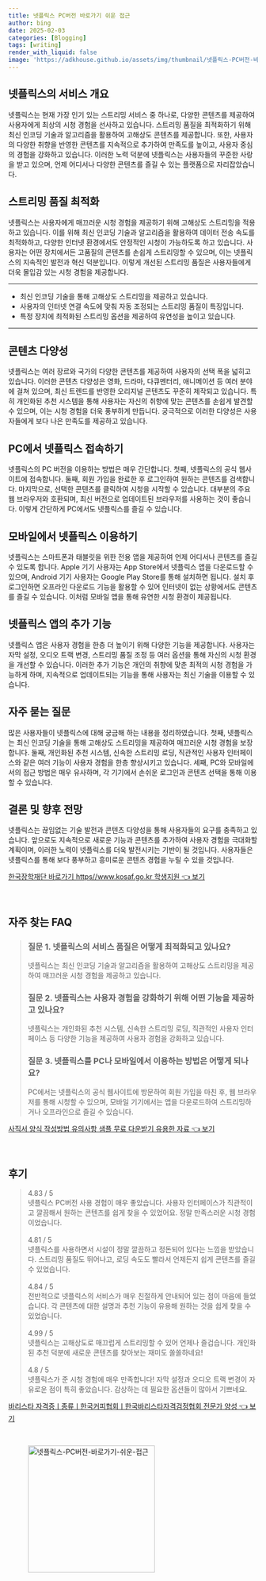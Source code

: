 ```yaml
---
title: 넷플릭스 PC버전 바로가기 쉬운 접근
author: bing
date: 2025-02-03
categories: [Blogging]
tags: [writing]
render_with_liquid: false
image: 'https://adkhouse.github.io/assets/img/thumbnail/넷플릭스-PC버전-바로가기-쉬운-접근.webp'
---
```



<h2 id='넷플릭스의 서비스 개요'>넷플릭스의 서비스 개요</h2>

<p>넷플릭스는 현재 가장 인기 있는 스트리밍 서비스 중 하나로, 다양한 콘텐츠를 제공하여 사용자에게 최상의 시청 경험을 선사하고 있습니다. 스트리밍 품질을 최적화하기 위해 최신 인코딩 기술과 알고리즘을 활용하여 고해상도 콘텐츠를 제공합니다. 또한, 사용자의 다양한 취향을 반영한 콘텐츠를 지속적으로 추가하여 만족도를 높이고, 사용자 중심의 경험을 강화하고 있습니다. 이러한 노력 덕분에 넷플릭스는 사용자들의 꾸준한 사랑을 받고 있으며, 언제 어디서나 다양한 콘텐츠를 즐길 수 있는 플랫폼으로 자리잡았습니다.</p>

<h2 id='스트리밍 품질 최적화'>스트리밍 품질 최적화</h2>

<p>넷플릭스는 사용자에게 매끄러운 시청 경험을 제공하기 위해 고해상도 스트리밍을 적용하고 있습니다. 이를 위해 최신 인코딩 기술과 알고리즘을 활용하여 데이터 전송 속도를 최적화하고, 다양한 인터넷 환경에서도 안정적인 시청이 가능하도록 하고 있습니다. 사용자는 어떤 장치에서든 고품질의 콘텐츠를 손쉽게 스트리밍할 수 있으며, 이는 넷플릭스의 지속적인 발전과 혁신 덕분입니다. 이렇게 개선된 스트리밍 품질은 사용자들에게 더욱 몰입감 있는 시청 경험을 제공합니다.</p>

<hr />

<ul>
    <li>최신 인코딩 기술을 통해 고해상도 스트리밍을 제공하고 있습니다.</li>
    <li>사용자의 인터넷 연결 속도에 맞춰 자동 조정되는 스트리밍 품질이 특징입니다.</li>
    <li>특정 장치에 최적화된 스트리밍 옵션을 제공하여 유연성을 높이고 있습니다.</li>
</ul>

<hr />

<h2 id='콘텐츠 다양성'>콘텐츠 다양성</h2>

<p>넷플릭스는 여러 장르와 국가의 다양한 콘텐츠를 제공하여 사용자의 선택 폭을 넓히고 있습니다. 이러한 콘텐츠 다양성은 영화, 드라마, 다큐멘터리, 애니메이션 등 여러 분야에 걸쳐 있으며, 최신 트렌드를 반영한 오리지널 콘텐츠도 꾸준히 제작되고 있습니다. 특히 개인화된 추천 시스템을 통해 사용자는 자신의 취향에 맞는 콘텐츠를 손쉽게 발견할 수 있으며, 이는 시청 경험을 더욱 풍부하게 만듭니다. 궁극적으로 이러한 다양성은 사용자들에게 보다 나은 만족도를 제공하고 있습니다.</p>

<h2 id='PC에서 넷플릭스 접속하기'>PC에서 넷플릭스 접속하기</h2>

<p>넷플릭스의 PC 버전을 이용하는 방법은 매우 간단합니다. 첫째, 넷플릭스의 공식 웹사이트에 접속합니다. 둘째, 회원 가입을 완료한 후 로그인하여 원하는 콘텐츠를 검색합니다. 마지막으로, 선택한 콘텐츠를 클릭하여 시청을 시작할 수 있습니다. 대부분의 주요 웹 브라우저와 호환되며, 최신 버전으로 업데이트된 브라우저를 사용하는 것이 좋습니다. 이렇게 간단하게 PC에서도 넷플릭스를 즐길 수 있습니다.</p>

<h2 id='모바일에서 넷플릭스 이용하기'>모바일에서 넷플릭스 이용하기</h2>

<p>넷플릭스는 스마트폰과 태블릿을 위한 전용 앱을 제공하여 언제 어디서나 콘텐츠를 즐길 수 있도록 합니다. Apple 기기 사용자는 App Store에서 넷플릭스 앱을 다운로드할 수 있으며, Android 기기 사용자는 Google Play Store를 통해 설치하면 됩니다. 설치 후 로그인하면 오프라인 다운로드 기능을 활용할 수 있어 인터넷이 없는 상황에서도 콘텐츠를 즐길 수 있습니다. 이처럼 모바일 앱을 통해 유연한 시청 환경이 제공됩니다.</p>

<h2 id='넷플릭스 앱의 추가 기능'>넷플릭스 앱의 추가 기능</h2>

<p>넷플릭스 앱은 사용자 경험을 한층 더 높이기 위해 다양한 기능을 제공합니다. 사용자는 자막 설정, 오디오 트랙 변경, 스트리밍 품질 조정 등 여러 옵션을 통해 자신의 시청 환경을 개선할 수 있습니다. 이러한 추가 기능은 개인의 취향에 맞춘 최적의 시청 경험을 가능하게 하며, 지속적으로 업데이트되는 기능을 통해 사용자는 최신 기술을 이용할 수 있습니다.</p>

<h2 id='자주 묻는 질문'>자주 묻는 질문</h2>

<p>많은 사용자들이 넷플릭스에 대해 궁금해 하는 내용을 정리하였습니다. 첫째, 넷플릭스는 최신 인코딩 기술을 통해 고해상도 스트리밍을 제공하여 매끄러운 시청 경험을 보장합니다. 둘째, 개인화된 추천 시스템, 신속한 스트리밍 로딩, 직관적인 사용자 인터페이스와 같은 여러 기능이 사용자 경험을 한층 향상시키고 있습니다. 세째, PC와 모바일에서의 접근 방법은 매우 유사하며, 각 기기에서 손쉬운 로그인과 콘텐츠 선택을 통해 이용할 수 있습니다.</p>

<h2 id='결론 및 향후 전망'>결론 및 향후 전망</h2>

<p>넷플릭스는 끊임없는 기술 발전과 콘텐츠 다양성을 통해 사용자들의 요구를 충족하고 있습니다. 앞으로도 지속적으로 새로운 기능과 콘텐츠를 추가하여 사용자 경험을 극대화할 계획이며, 이러한 노력이 넷플릭스를 더욱 발전시키는 기반이 될 것입니다. 사용자들은 넷플릭스를 통해 보다 풍부하고 흥미로운 콘텐츠 경험을 누릴 수 있을 것입니다.</p>


<p><a class="click-button" title="한국장학재단 바로가기 https//www.kosaf.go.kr 학생지원" href="https://adkhouse.github.io/posts/%ED%95%9C%EA%B5%AD%EC%9E%A5%ED%95%99%EC%9E%AC%EB%8B%A8-%EB%B0%94%EB%A1%9C%EA%B0%80%EA%B8%B0-httpswww.kosaf.go.kr-%ED%95%99%EC%83%9D%EC%A7%80%EC%9B%90/" rel="dofollow">한국장학재단 바로가기 https//www.kosaf.go.kr 학생지원 👈 보기</a></p><br>
<h2 id='자주_찾는_FAQ'>자주 찾는 FAQ</h2>
<div itemscope="" itemtype="https://schema.org/FAQPage"> 
<blockquote> 
<div itemscope="" itemprop="mainEntity" itemtype="https://schema.org/Question"> 
<h3 itemprop="name">질문 1. 넷플릭스의 서비스 품질은 어떻게 최적화되고 있나요?</h3> 
<div itemscope="" itemprop="acceptedAnswer" itemtype="https://schema.org/Answer"> 
<span itemprop="text"> 
<p>넷플릭스는 최신 인코딩 기술과 알고리즘을 활용하여 고해상도 스트리밍을 제공하여 매끄러운 시청 경험을 제공하고 있습니다.</p> 
</span> 
</div> 
</div> 
<div itemscope="" itemprop="mainEntity" itemtype="https://schema.org/Question"> 
<h3 itemprop="name">질문 2. 넷플릭스는 사용자 경험을 강화하기 위해 어떤 기능을 제공하고 있나요?</h3> 
<div itemscope="" itemprop="acceptedAnswer" itemtype="https://schema.org/Answer"> 
<span itemprop="text"> 
<p>넷플릭스는 개인화된 추천 시스템, 신속한 스트리밍 로딩, 직관적인 사용자 인터페이스 등 다양한 기능을 제공하여 사용자 경험을 강화하고 있습니다.</p> 
</span> 
</div> 
</div> 
<div itemscope="" itemprop="mainEntity" itemtype="https://schema.org/Question"> 
<h3 itemprop="name">질문 3. 넷플릭스를 PC나 모바일에서 이용하는 방법은 어떻게 되나요?</h3> 
<div itemscope="" itemprop="acceptedAnswer" itemtype="https://schema.org/Answer"> 
<span itemprop="text"> 
<p>PC에서는 넷플릭스의 공식 웹사이트에 방문하여 회원 가입을 마친 후, 웹 브라우저를 통해 시청할 수 있으며, 모바일 기기에서는 앱을 다운로드하여 스트리밍하거나 오프라인으로 즐길 수 있습니다.</p> 
</span> 
</div> 
</div> 
</blockquote> 
</div>
<p><a class="click-button" title="사직서 양식 작성방법 유의사항 샘플 무료 다운받기 유용한 자료" href="https://adkhouse.github.io/posts/%EC%82%AC%EC%A7%81%EC%84%9C-%EC%96%91%EC%8B%9D-%EC%9E%91%EC%84%B1%EB%B0%A9%EB%B2%95-%EC%9C%A0%EC%9D%98%EC%82%AC%ED%95%AD-%EC%83%98%ED%94%8C-%EB%AC%B4%EB%A3%8C-%EB%8B%A4%EC%9A%B4%EB%B0%9B%EA%B8%B0-%EC%9C%A0%EC%9A%A9%ED%95%9C-%EC%9E%90%EB%A3%8C/" rel="dofollow">사직서 양식 작성방법 유의사항 샘플 무료 다운받기 유용한 자료 👈 보기</a></p><br>
<h2 id='후기'>후기</h2>
<div itemscope itemtype="https://schema.org/Product">
  <blockquote>
  <div itemprop="review" itemscope itemtype="https://schema.org/Review">
      <div itemprop="reviewRating" itemscope itemtype="https://schema.org/Rating"> <span itemprop="ratingValue">4.83</span> / <span itemprop="bestRating">5</span> </div>
      <span itemprop="reviewBody">넷플릭스 PC버전 사용 경험이 매우 좋았습니다. 사용자 인터페이스가 직관적이고 깔끔해서 원하는 콘텐츠를 쉽게 찾을 수 있었어요. 정말 만족스러운 시청 경험이었습니다.</span>
  </div>
  <br>
  <div itemprop="review" itemscope itemtype="https://schema.org/Review">
      <div itemprop="reviewRating" itemscope itemtype="https://schema.org/Rating"> <span itemprop="ratingValue">4.81</span> / <span itemprop="bestRating">5</span> </div>
      <span itemprop="reviewBody">넷플릭스를 사용하면서 시설이 정말 깔끔하고 정돈되어 있다는 느낌을 받았습니다. 스트리밍 품질도 뛰어나고, 로딩 속도도 빨라서 언제든지 쉽게 콘텐츠를 즐길 수 있었습니다.</span>
  </div>
  <br>
  <div itemprop="review" itemscope itemtype="https://schema.org/Review">
      <div itemprop="reviewRating" itemscope itemtype="https://schema.org/Rating"> <span itemprop="ratingValue">4.84</span> / <span itemprop="bestRating">5</span> </div>
      <span itemprop="reviewBody">전반적으로 넷플릭스의 서비스가 매우 친절하게 안내되어 있는 점이 마음에 들었습니다. 각 콘텐츠에 대한 설명과 추천 기능이 유용해 원하는 것을 쉽게 찾을 수 있었습니다.</span>
  </div>
  <br>
  <div itemprop="review" itemscope itemtype="https://schema.org/Review">
      <div itemprop="reviewRating" itemscope itemtype="https://schema.org/Rating"> <span itemprop="ratingValue">4.99</span> / <span itemprop="bestRating">5</span> </div>
      <span itemprop="reviewBody">넷플릭스는 고해상도로 매끄럽게 스트리밍할 수 있어 언제나 즐겁습니다. 개인화된 추천 덕분에 새로운 콘텐츠를 찾아보는 재미도 쏠쏠하네요!</span>
  </div>
  <br>
  <div itemprop="review" itemscope itemtype="https://schema.org/Review">
      <div itemprop="reviewRating" itemscope itemtype="https://schema.org/Rating"> <span itemprop="ratingValue">4.8</span> / <span itemprop="bestRating">5</span> </div>
      <span itemprop="reviewBody">넷플릭스가 준 시청 경험에 매우 만족합니다! 자막 설정과 오디오 트랙 변경이 자유로운 점이 특히 좋았습니다. 감상하는 데 필요한 옵션들이 많아서 기쁘네요.</span>
  </div>
  </blockquote>
</div>
<p><a class="click-button" title="바리스타 자격증ㅣ종류ㅣ한국커피협회ㅣ한국바리스타자격검정협회 전문가 양성" href="https://adkhouse.github.io/posts/%EB%B0%94%EB%A6%AC%EC%8A%A4%ED%83%80-%EC%9E%90%EA%B2%A9%EC%A6%9D%E3%85%A3%EC%A2%85%EB%A5%98%E3%85%A3%ED%95%9C%EA%B5%AD%EC%BB%A4%ED%94%BC%ED%98%91%ED%9A%8C%E3%85%A3%ED%95%9C%EA%B5%AD%EB%B0%94%EB%A6%AC%EC%8A%A4%ED%83%80%EC%9E%90%EA%B2%A9%EA%B2%80%EC%A0%95%ED%98%91%ED%9A%8C-%EC%A0%84%EB%AC%B8%EA%B0%80-%EC%96%91%EC%84%B1/" rel="dofollow">바리스타 자격증ㅣ종류ㅣ한국커피협회ㅣ한국바리스타자격검정협회 전문가 양성 👈 보기</a></p><br>
<figure class="image"><img src="https://adkhouse.github.io/assets/img/thumbnail/넷플릭스-PC버전-바로가기-쉬운-접근.webp" alt="넷플릭스-PC버전-바로가기-쉬운-접근" width="256" height="256"></figure>
